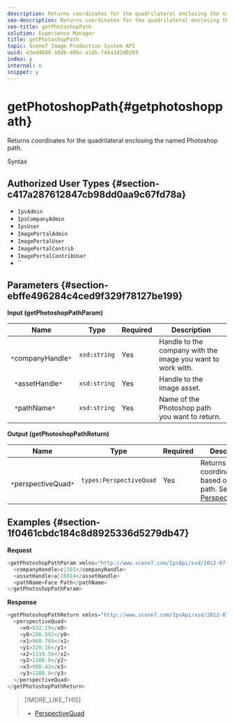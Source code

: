 ```yaml
---
description: Returns coordinates for the quadrilateral enclosing the named Photoshop path.
seo-description: Returns coordinates for the quadrilateral enclosing the named Photoshop path.
seo-title: getPhotoshopPath
solution: Experience Manager
title: getPhotoshopPath
topic: Scene7 Image Production System API
uuid: e3ed4888-18db-40bc-a1db-f44a342d0293
index: y
internal: n
snippet: y
---
```


# getPhotoshopPath{#getphotoshoppath}

Returns coordinates for the quadrilateral enclosing the named Photoshop path.

 Syntax 

## Authorized User Types {#section-c417a287612847cb98dd0aa9c67fd78a}

* `IpsAdmin` 
* `IpsCompanyAdmin` 
* `IpsUser` 
* `ImagePortalAdmin` 
* `ImagePortalUser` 
* `ImagePortalContrib` 
* `ImagePortalContribUser` 
* ``

## Parameters {#section-ebffe496284c4ced9f329f78127be199}

**Input (getPhotoshopPathParam)** 

|  Name  | Type  | Required  | Description  |
|---|---|---|---|
|  ` *`companyHandle`*`  | `xsd:string`  | Yes  | Handle to the company with the image you want to work with.  |
|  ` *`assetHandle`*`  | `xsd:string`  | Yes  | Handle to the image asset.  |
|  ` *`pathName`*`  | `xsd:string`  | Yes  | Name of the Photoshop path you want to return.  |

**Output (getPhotoshopPathReturn)** 

|  Name  | Type  | Required  | Description  |
|---|---|---|---|
|  ` *`perspectiveQuad`*`  | `types:PerspectiveQuad`  | Yes  |Returns image coordinates based on the path. See [PerspectiveQuad](../../../types/c-data-types/r-perspective-quad.md#reference-3c1f780f9c264e5b870b1ade24566204).  |

## Examples {#section-1f0461cbdc184c8d8925336d5279db47}

**Request** 

```java
<getPhotoshopPathParam xmlns="http://www.scene7.com/IpsApi/xsd/2012-07-31">
  <companyHandle>c|301</companyHandle>
  <assetHandle>a|26014</assetHandle>
  <pathName>Face Path</pathName>
</getPhotoshopPathParam>
```

**Response** 

```java
<getPhotoshopPathReturn xmlns="http://www.scene7.com/IpsApi/xsd/2012-07-31">
  <perspectiveQuad>
    <x0>932.19</x0>
    <y0>296.592</y0>
    <x1>968.769</x1>
    <y1>320.16</y1>
    <x2>1119.56</x2>
    <y2>1200.0</y2>
    <x3>900.43</x3>
    <y3>1200.0</y3>
  </perspectiveQuad>
</getPhotoshopPathReturn>
```

>[!MORE_LIKE_THIS]
>
>* [PerspectiveQuad](../../../types/c-data-types/r-perspective-quad.md#reference-3c1f780f9c264e5b870b1ade24566204)
